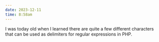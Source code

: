 ```yaml
---
date: 2023-12-11
time: 8:58am
---
```

I was today old when I learned there are quite a few different characters that can be used as delimiters for regular expressions in PHP.